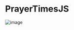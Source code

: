 # PrayerTimesJS
![image](https://github.com/OMAR-ABU-SNINEH/PrayerTimesJS/assets/85748576/074a5efa-8f86-423f-b1db-017f88e94d4e)

